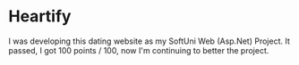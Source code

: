 # Heartify
I was developing this dating website as my SoftUni Web (Asp.Net) Project. It passed, I got 100 points / 100, now I'm continuing to better the project.

<a href="Heartify/Heartify/Views/Home/Index.cshtml">
